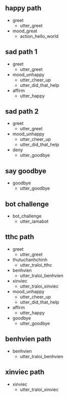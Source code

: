 ## happy path
* greet
  - utter_greet
* mood_great
  - action_hello_world

## sad path 1
* greet
  - utter_greet
* mood_unhappy
  - utter_cheer_up
  - utter_did_that_help
* affirm
  - utter_happy

## sad path 2
* greet
  - utter_greet
* mood_unhappy
  - utter_cheer_up
  - utter_did_that_help
* deny
  - utter_goodbye

## say goodbye
* goodbye
  - utter_goodbye

## bot challenge
* bot_challenge
  - utter_iamabot

## tthc path
* greet
	- utter_greet
* thutuchanhchinh
	- utter_traloi_tthc
* benhvien
	- utter_traloi_benhvien
* xinviec
	- utter_traloi_xinviec
* mood_unhappy
  - utter_cheer_up
  - utter_did_that_help
* affirm
  - utter_happy
* goodbye
  - utter_goodbye

## benhvien path
* benhvien
	- utter_traloi_benhvien

## xinviec path
* xinviec
	- utter_traloi_xinviec
